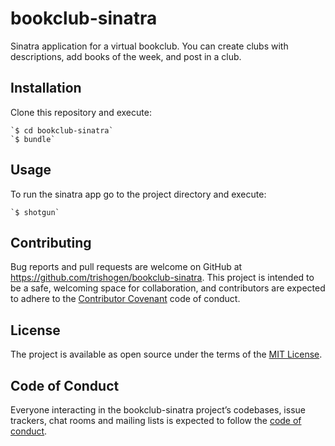 # bookclub-sinatra
Sinatra application for a virtual bookclub. You can create clubs with
descriptions, add books of the week, and post in a club.

## Installation

Clone this repository and execute:

    `$ cd bookclub-sinatra`
    `$ bundle`

## Usage

To run the sinatra app go to the project directory and execute:

    `$ shotgun`

## Contributing

Bug reports and pull requests are welcome on GitHub at https://github.com/trishogen/bookclub-sinatra. This project is intended to be a safe, welcoming space for collaboration, and contributors are expected to adhere to the [Contributor Covenant](http://contributor-covenant.org) code of conduct.

## License

The project is available as open source under the terms of the [MIT License](https://opensource.org/licenses/MIT).

## Code of Conduct

Everyone interacting in the bookclub-sinatra project’s codebases, issue trackers, chat rooms and mailing lists is expected to follow the [code of conduct](https://github.com/trishogen/bookclub-sinatra/blob/master/CODE_OF_CONDUCT.md).

